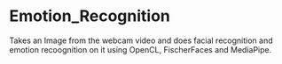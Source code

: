 # Emotion_Recognition
Takes an Image from the webcam video and does facial recognition and emotion recoognition on it using OpenCL, FischerFaces and MediaPipe.
